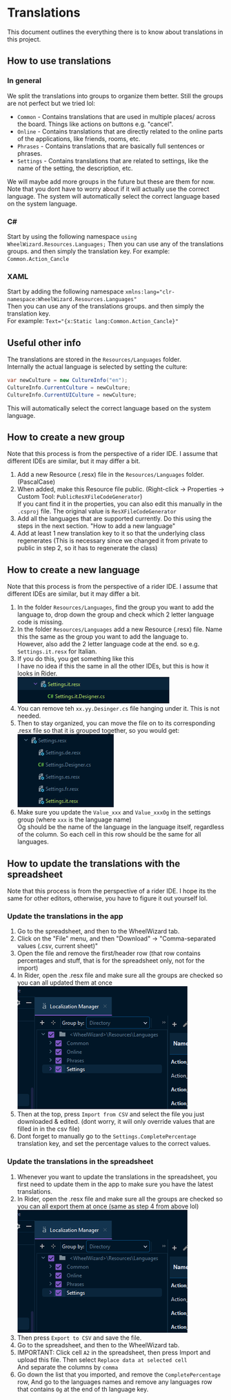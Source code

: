 # Translations

This document outlines the everything there is to know about translations in this project.

## How to use translations

### In general
We split the translations into groups to organize them better. Still the groups are not perfect but we tried lol:
- `Common` - Contains translations that are used in multiple places/ across the board. Things like actions on buttons e.g. "cancel".
- `Online` - Contains translations that are directly related to the online parts of the applications, like friends, rooms, etc.
- `Phrases` - Contains translations that are basically full sentences or phrases.
- `Settings` - Contains translations that are related to settings, like the name of the setting, the description, etc.

We will maybe add more groups in the future but these are them for now.  
Note that you dont have to worry about if it will actually use the correct language. The system will automatically select the correct language based on the system language.

### C#
Start by using the following namespace `using WheelWizard.Resources.Languages;`
Then you can use any of the translations groups. and then simply the translation key. For example: `Common.Action_Cancle`

### XAML
Start by adding the following namespace `xmlns:lang="clr-namespace:WheelWizard.Resources.Languages"`  
Then you can use any of the translations groups. and then simply the translation key.  
For example: `Text="{x:Static lang:Common.Action_Cancle}"`

## Useful other info
The translations are stored in the `Resources/Languages` folder.  
Internally the actual language is selected by setting the culture:
```csharp
var newCulture = new CultureInfo("en");
CultureInfo.CurrentCulture = newCulture;
CultureInfo.CurrentUICulture = newCulture;
```
This will automatically select the correct language based on the system language.


## How to create a new group
Note that this process is from the perspective of a rider IDE. I assume that different IDEs are similar, but it may differ a bit.
1. Add a new Resource (.resx) file in the `Resources/Languages` folder. (PascalCase) 
2. When added, make this Resource file public. (Right-click -> Properties -> Custom Tool: `PublicResXFileCodeGenerator`)  
If you cant find it in the properties, you can also edit this manually in the `.csproj` file. The original value is `ResXFileCodeGenerator`
3. Add all the languages that are supported currently. Do this using the steps in the next section. "How to add a new language"
4. Add at least 1 new translation key to it so that the underlying class regenerates (This is necessary since we changed it from private to public in step 2, so it has to regenerate the class)

## How to create a new language
Note that this process is from the perspective of a rider IDE. I assume that different IDEs are similar, but it may differ a bit.
1. In the folder `Resources/Languages`, find the group you want to add the language to, drop down the group and check which 2 letter language code is missing.
2. In the folder `Resources/Languages` add a new Resource (.resx) file. Name this the same as the group you want to add the language to.  
However, also add the 2 letter language code at the end. so e.g. `Settings.it.resx` for Italian.
3. If you do this, you get something like this  
   I have no idea if this the same in all the other IDEs, but this is how it looks in Rider.  
   ![translation_file_example.png](Images/translation_file_example.png)
4. You can remove teh `xx.yy.Desinger.cs` file hanging under it. This is not needed.
5. Then to stay organized, you can move the file on to its corresponding .resx file so that it is grouped together, so you would get:   
![translation_group_file_example.png](Images/translation_group_file_example.png)
6. Make sure you update the `Value_xxx` and `Value_xxxOg` in the settings group (where `xxx` is the language name)  
Og should be the name of the language in the language itself, regardless of the column. So each cell in this row should be the same for all languages.

## How to update the translations with the spreadsheet
Note that this process is from the perspective of a rider IDE. I hope its the same for other editors, otherwise, you have to figure it out yourself lol.
### Update the translations in the app
1. Go to the spreadsheet, and then to the WheelWizard tab.
2. Click on the "File" menu, and then "Download" -> "Comma-separated values (.csv, current sheet)"
3. Open the file and remove the first/header row (that row contains percentages and stuff, that is for the spreadsheet only, not for the import)
4. In Rider, open the .resx file and make sure all the groups are checked so you can all updated them at once   
![translations_all_files_example.png](Images/translations_all_files_example.png)
5. Then at the top, press `Import from CSV` and select the file you just downloaded & edited. (dont worry, it will only override values that are filled in in the csv file)
6. Dont forget to manually go to the `Settings.CompletePercentage` translation key, and set the percentage values to the correct values.
### Update the translations in the spreadsheet
1. Whenever you want to update the translations in the spreadsheet, you first need to update them in the app to make sure you have the latest translations.
2. In Rider, open the .resx file and make sure all the groups are checked so you can all export them at once (same as step 4 from above lol)  
   ![translations_all_files_example.png](Images/translations_all_files_example.png)
3. Then press `Export to CSV` and save the file.
4. Go to the spreadsheet, and then to the WheelWizard tab.
5. IMPORTANT: Click cell `A2` in the spreadsheet, then press Import and upload this file. Then select `Replace data at selected cell`  
   And separate the columns by `comma`
6. Go down the list that you imported, and remove the `CompletePercentage` row, And go to the languages names and remove any languages row that contains `Og` at the end of th language key.